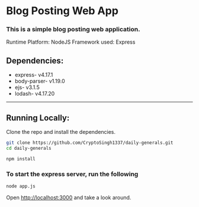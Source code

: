 # Blog Posting Web App
### This is a simple blog posting web application.

Runtime Platform: NodeJS
Framework used: Express

## Dependencies:
<ul>
    <li>express-         v4.17.1</li>
    <li>body-parser-     v1.19.0</li>
    <li>ejs-             v3.1.5</li>
    <li>lodash-          v4.17.20</li>
</ul>

---

## Running Locally:

Clone the repo and install the dependencies.

```bash
git clone https://github.com/CryptoSingh1337/daily-generals.git
cd daily-generals
```

```bash
npm install
```

### To start the express server, run the following

```bash
node app.js
```

Open [http://localhost:3000](http://localhost:3000) and take a look around.